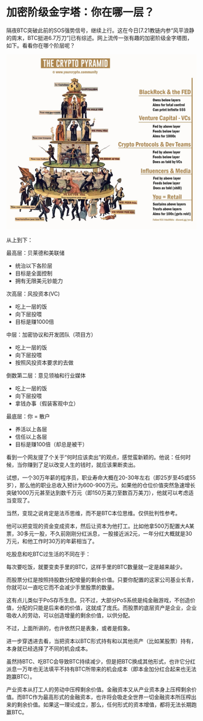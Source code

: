 # 加密阶级金字塔：你在哪一层？

隔夜BTC突破此前的SOS强势信号，继续上行。这在今日[7.21教链内参“风平浪静的周末，BTC挺进6.7万刀”]已有综述。网上流传一张有趣的加密阶级金字塔图，如下。看看你在哪个阶层呢？

![](2024-07-21-A01.jpeg)

从上到下：

最高层：贝莱德和美联储

- 统治以下各阶层
- 目标是全面控制
- 拥有无限美元钞能力

次高层：风投资本(VC)

- 吃上一层的饭
- 向下层投喂
- 目标是赚1000倍

中层：加密协议和开发团队（项目方）

- 吃上一层的饭
- 向下层投喂
- 按照风投资本要求的去做

倒数第二层：意见领袖和行业媒体

- 吃上一层的饭
- 向下层投喂
- 拿钱办事（假装客观中立）

最底层：你 = 散户

- 养活以上各层
- 信任以上各层
- 目标是赚100倍（却总是被干）

看到一个网友提了个关于“何时应该卖出”的观点，感觉蛮新颖的。他说：任何时候，当你赚到了足以改变人生的钱时，就应该果断卖出。

试想，一个30万年薪的程序员，职业寿命大概在20-30年左右（即25岁至45或55岁），那么他的职业总收入预计为600-900万元。如果他的仓位价值突然急速增长突破1000万元甚至达到数千万元（即150万美刀至数百万美刀），他就可以考虑适当变现了。

当然，变现之说肯定是法币思维，而不是BTC本位思维。仅供批判性参考。

他可以把变现的资金变成资本，然后让资本为他打工。比如他拿500万配置大A某票，30多元一股，不久前刚刚分红派息，一股接近派2元，一年分红大概就是30万元，和他工作时30万的年薪相当了。

吃股息和吃BTC过生活的不同在于：

每次要吃饭，就要变卖手里的BTC，这样手里的BTC数量就一定是越来越少。

而股票分红是按照持股数分配增量的剩余价值。只要你配置的这家公司基业长青，你就可以一直吃它而不会减少手里股票的数量。

这有点儿类似于PoS存币生息。只不过，大部分PoS系统是纯金融游戏，不创造价值，分配的只能是后来者的价值，这就成了庞氏。而股票的底层资产是企业，企业吸收人的劳动，可以创造增量的剩余价值，以供分配。

不过，上面所讲的，也许依然只是表象，或者是假象。

进一步穿透进去看，当把资本以BTC形式持有和以其他资产（比如某股票）持有，本身就已经选择了不同的机会成本。

虽然持BTC、吃BTC会导致BTC持续减少，但是把BTC换成其他形式，也许它分红派息一万年也无法填平不持有BTC所带来的机会成本（即本金加分红合起来也无法跑赢BTC）。

产业资本从打工人的劳动中压榨剩余价值。金融资本又从产业资本身上压榨剩余价值。而BTC作为最高形式的金融资本，也许将会吸走全世界一切金融资本所压榨出来的剩余价值。如果这一理论成立，那么，任何形式的资本增值，都将无法长期跑赢BTC。

